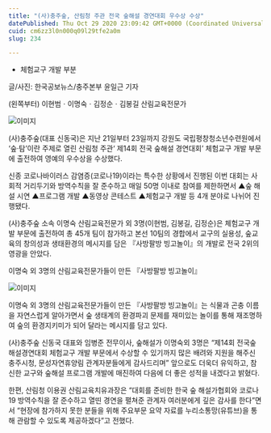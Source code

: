 ```yaml
---
title: "(사)충주숲, 산림청 주관 전국 숲해설 경연대회 우수상 수상"
datePublished: Thu Oct 29 2020 23:09:42 GMT+0000 (Coordinated Universal Time)
cuid: cm6zz3l0n000q09l29tfe2a0m
slug: 234

---
```



- 체험교구 개발 부분

글/사진: 한국공보뉴스/충주본부 윤일근 기자

(왼쪽부터) 이현범ㆍ이명숙ㆍ김정순ㆍ김봉길 산림교육전문가

![이미지](https://cdn.hashnode.com/res/hashnode/image/upload/v1739247570783/ece653cd-cd1e-49cd-98fd-e6892bc960f6.jpeg)

(사)충주숲(대표 신동국)은 지난 21일부터 23일까지 강원도 국립평창청소년수련원에서 ‘숲·탐’이란 주제로 열린 산림청 주관‘ 제14회 전국 숲해설 경연대회’ 체험교구 개발 부문에 출전하여 영예의 우수상을 수상했다.

신종 코로나바이러스 감염증(코로나19)이라는 특수한 상황에서 진행된 이번 대회는 사회적 거리두기와 방역수칙을 잘 준수하고 매일 50명 이내로 참여를 제한하면서 ▲숲 해설 시연 ▲프로그램 개발 ▲동영상 콘테스트 ▲체험교구 개발 등 4개 분야로 나뉘어 진행됐다.

(사)충주숲 소속 이명숙 산림교육전문가 외 3명(이현범, 김봉길, 김정순)은 체험교구 개발 부문에 출전하여 총 45개 팀이 참가하고 본선 10팀의 경합에서 교구의 실용성, 숲교육의 창의성과 생태환경의 메시지를 담은 『사방팔방 빙고놀이』의 개발로 전국 2위의 영광을 안았다.

이명숙 외 3명의 산림교육전문가들이 만든 『사방팔방 빙고놀이』

![이미지](https://cdn.hashnode.com/res/hashnode/image/upload/v1739247572640/792ae0f8-5359-46a3-85ba-647c3cc5b6bb.jpeg)

이명숙 외 3명의 산림교육전문가들이 만든 『사방팔방 빙고놀이』는 식물과 곤충 이름을 자연스럽게 알아가면서 숲 생태계의 환경파괴 문제를 재미있는 놀이를 통해 재조명하여 숲의 환경지키미가 되어 달라는 메시지를 담고 있다.

(사)충주숲 신동국 대표와 임병준 전무이사, 숲해설가 이명숙외 3명은 “제14회 전국숲해설경연대회 체험교구 개발 부문에서 수상할 수 있기까지 많은 배려와 지원을 해주신 충주시청, 문성자연휴양림 관계자분들에게 감사드리며” 앞으로도 더욱더 유익하고, 참신한 교구와 숲해설 프로그램 개발에 매진하여 다음에 더 좋은 성적을 내겠다고 밝혔다.

한편, 산림청 이용권 산림교육치유과장은 “대회를 준비한 한국 숲 해설가협회와 코로나19 방역수칙을 잘 준수하고 열띤 경연을 펼쳐준 관계자 여러분에게 깊은 감사를 한다”면서 “현장에 참가하지 못한 분들을 위해 주요부문 요약 자료를 누리소통망(유튜브)을 통해 관람할 수 있도록 제공하겠다”고 전했다.